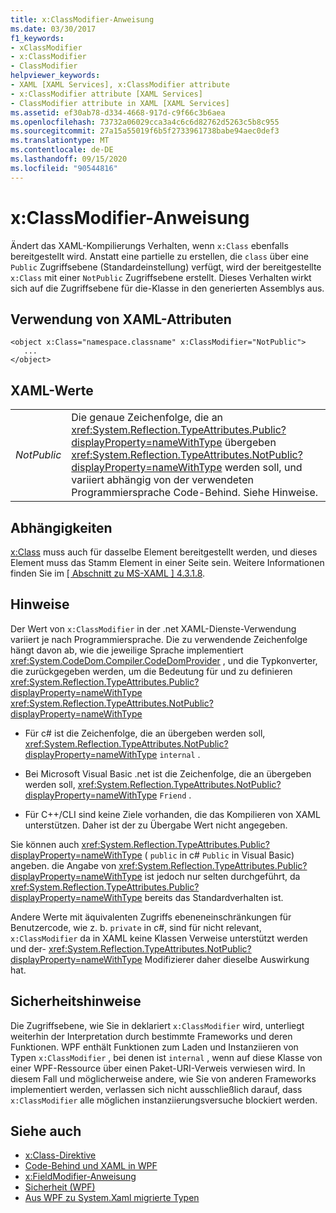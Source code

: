 ```yaml
---
title: x:ClassModifier-Anweisung
ms.date: 03/30/2017
f1_keywords:
- xClassModifier
- x:ClassModifier
- ClassModifier
helpviewer_keywords:
- XAML [XAML Services], x:ClassModifier attribute
- x:ClassModifier attribute [XAML Services]
- ClassModifier attribute in XAML [XAML Services]
ms.assetid: ef30ab78-d334-4668-917d-c9f66c3b6aea
ms.openlocfilehash: 73732a06029cca3a4c6c6d82762d5263c5b8c955
ms.sourcegitcommit: 27a15a55019f6b5f2733961738babe94aec0def3
ms.translationtype: MT
ms.contentlocale: de-DE
ms.lasthandoff: 09/15/2020
ms.locfileid: "90544816"
---
```

# <a name="xclassmodifier-directive"></a>x:ClassModifier-Anweisung
Ändert das XAML-Kompilierungs Verhalten, wenn `x:Class` ebenfalls bereitgestellt wird. Anstatt eine partielle zu erstellen, die `class` über eine `Public` Zugriffsebene (Standardeinstellung) verfügt, wird der bereitgestellte `x:Class` mit einer `NotPublic` Zugriffsebene erstellt. Dieses Verhalten wirkt sich auf die Zugriffsebene für die-Klasse in den generierten Assemblys aus.

## <a name="xaml-attribute-usage"></a>Verwendung von XAML-Attributen

```xaml
<object x:Class="namespace.classname" x:ClassModifier="NotPublic">
   ...
</object>
```

## <a name="xaml-values"></a>XAML-Werte

|||
|-|-|
|*NotPublic*|Die genaue Zeichenfolge, die an <xref:System.Reflection.TypeAttributes.Public?displayProperty=nameWithType> übergeben <xref:System.Reflection.TypeAttributes.NotPublic?displayProperty=nameWithType> werden soll, und variiert abhängig von der verwendeten Programmiersprache Code-Behind. Siehe Hinweise.|

## <a name="dependencies"></a>Abhängigkeiten

[x:Class](xclass-directive.md) muss auch für dasselbe Element bereitgestellt werden, und dieses Element muss das Stamm Element in einer Seite sein. Weitere Informationen finden Sie im [ \[ Abschnitt zu MS-XAML \] 4.3.1.8](/previous-versions/msp-n-p/ff650760(v=pandp.10)).

## <a name="remarks"></a>Hinweise

Der Wert von `x:ClassModifier` in der .net XAML-Dienste-Verwendung variiert je nach Programmiersprache. Die zu verwendende Zeichenfolge hängt davon ab, wie die jeweilige Sprache implementiert <xref:System.CodeDom.Compiler.CodeDomProvider> , und die Typkonverter, die zurückgegeben werden, um die Bedeutung für und zu definieren <xref:System.Reflection.TypeAttributes.Public?displayProperty=nameWithType> <xref:System.Reflection.TypeAttributes.NotPublic?displayProperty=nameWithType>

- Für c# ist die Zeichenfolge, die an übergeben werden soll, <xref:System.Reflection.TypeAttributes.NotPublic?displayProperty=nameWithType> `internal` .

- Bei Microsoft Visual Basic .net ist die Zeichenfolge, die an übergeben werden soll, <xref:System.Reflection.TypeAttributes.NotPublic?displayProperty=nameWithType> `Friend` .

- Für C++/CLI sind keine Ziele vorhanden, die das Kompilieren von XAML unterstützen. Daher ist der zu Übergabe Wert nicht angegeben.

Sie können auch <xref:System.Reflection.TypeAttributes.Public?displayProperty=nameWithType> ( `public` in c# `Public` in Visual Basic) angeben. die Angabe von <xref:System.Reflection.TypeAttributes.Public?displayProperty=nameWithType> ist jedoch nur selten durchgeführt, da <xref:System.Reflection.TypeAttributes.Public?displayProperty=nameWithType> bereits das Standardverhalten ist.

Andere Werte mit äquivalenten Zugriffs ebeneneinschränkungen für Benutzercode, wie z. b. `private` in c#, sind für nicht relevant, `x:ClassModifier` da in XAML keine Klassen Verweise unterstützt werden und der- <xref:System.Reflection.TypeAttributes.NotPublic?displayProperty=nameWithType> Modifizierer daher dieselbe Auswirkung hat.

## <a name="security-notes"></a>Sicherheitshinweise

Die Zugriffsebene, wie Sie in deklariert `x:ClassModifier` wird, unterliegt weiterhin der Interpretation durch bestimmte Frameworks und deren Funktionen. WPF enthält Funktionen zum Laden und Instanziieren von Typen `x:ClassModifier` , bei denen ist `internal` , wenn auf diese Klasse von einer WPF-Ressource über einen Paket-URI-Verweis verwiesen wird. In diesem Fall und möglicherweise andere, wie Sie von anderen Frameworks implementiert werden, verlassen sich nicht ausschließlich darauf, dass `x:ClassModifier` alle möglichen instanziierungsversuche blockiert werden.

## <a name="see-also"></a>Siehe auch

- [x:Class-Direktive](xclass-directive.md)
- [Code-Behind und XAML in WPF](/dotnet/desktop/wpf/advanced/code-behind-and-xaml-in-wpf)
- [x:FieldModifier-Anweisung](xfieldmodifier-directive.md)
- [Sicherheit (WPF)](/dotnet/desktop/wpf/security-wpf)
- [Aus WPF zu System.Xaml migrierte Typen](/dotnet/desktop/wpf/advanced/types-migrated-from-wpf-to-system)
